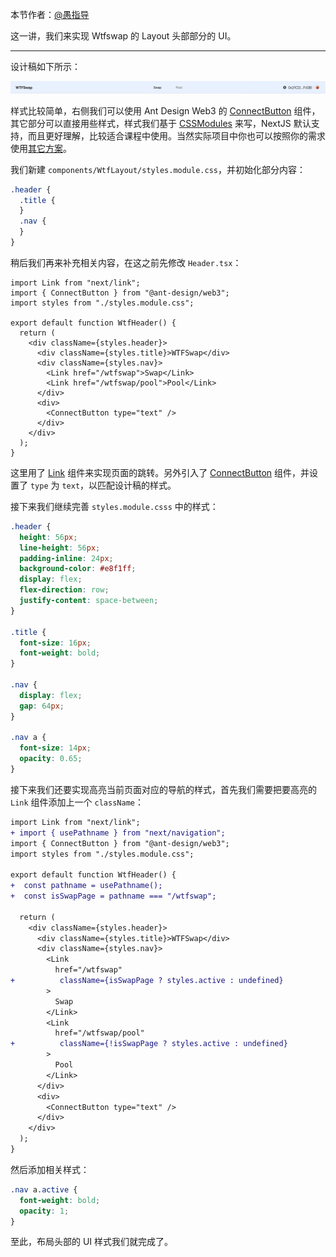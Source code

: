 本节作者：[@愚指导](https://x.com/yudao1024)

这一讲，我们来实现 Wtfswap 的 Layout 头部部分的 UI。

---

设计稿如下所示：

![headui](./img/ui.png)

样式比较简单，右侧我们可以使用 Ant Design Web3 的 [ConnectButton](https://web3.ant.design/components/connect-button) 组件，其它部分可以直接用些样式，样式我们基于 [CSSModules](https://nextjs.org/docs/app/building-your-application/styling/css-modules#css-modules) 来写，NextJS 默认支持，而且更好理解，比较适合课程中使用。当然实际项目中你也可以按照你的需求使用[其它方案](https://nextjs.org/docs/app/building-your-application/styling)。

我们新建 `components/WtfLayout/styles.module.css`，并初始化部分内容：

```css
.header {
  .title {
  }
  .nav {
  }
}
```

稍后我们再来补充相关内容，在这之前先修改 `Header.tsx`：

```tsx
import Link from "next/link";
import { ConnectButton } from "@ant-design/web3";
import styles from "./styles.module.css";

export default function WtfHeader() {
  return (
    <div className={styles.header}>
      <div className={styles.title}>WTFSwap</div>
      <div className={styles.nav}>
        <Link href="/wtfswap">Swap</Link>
        <Link href="/wtfswap/pool">Pool</Link>
      </div>
      <div>
        <ConnectButton type="text" />
      </div>
    </div>
  );
}
```

这里用了 [Link](https://nextjs.org/learn-pages-router/basics/navigate-between-pages/link-component) 组件来实现页面的跳转。另外引入了 [ConnectButton](https://web3.ant.design/components/connect-button) 组件，并设置了 `type` 为 `text`，以匹配设计稿的样式。

接下来我们继续完善 `styles.module.csss` 中的样式：

```css
.header {
  height: 56px;
  line-height: 56px;
  padding-inline: 24px;
  background-color: #e8f1ff;
  display: flex;
  flex-direction: row;
  justify-content: space-between;
}

.title {
  font-size: 16px;
  font-weight: bold;
}

.nav {
  display: flex;
  gap: 64px;
}

.nav a {
  font-size: 14px;
  opacity: 0.65;
}
```

接下来我们还要实现高亮当前页面对应的导航的样式，首先我们需要把要高亮的 `Link` 组件添加上一个 `className`：

```diff
import Link from "next/link";
+ import { usePathname } from "next/navigation";
import { ConnectButton } from "@ant-design/web3";
import styles from "./styles.module.css";

export default function WtfHeader() {
+  const pathname = usePathname();
+  const isSwapPage = pathname === "/wtfswap";

  return (
    <div className={styles.header}>
      <div className={styles.title}>WTFSwap</div>
      <div className={styles.nav}>
        <Link
          href="/wtfswap"
+          className={isSwapPage ? styles.active : undefined}
        >
          Swap
        </Link>
        <Link
          href="/wtfswap/pool"
+          className={!isSwapPage ? styles.active : undefined}
        >
          Pool
        </Link>
      </div>
      <div>
        <ConnectButton type="text" />
      </div>
    </div>
  );
}
```

然后添加相关样式：

```css
.nav a.active {
  font-weight: bold;
  opacity: 1;
}
```

至此，布局头部的 UI 样式我们就完成了。
